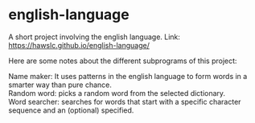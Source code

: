 # english-language
A short project involving the english language. Link:
https://hawslc.github.io/english-language/
<br>
<p></p>
Here are some notes about the different subprograms of this project:

Name maker: It uses patterns in the english language to form words in a smarter way than pure chance.
<br>
Random word: picks a random word from the selected dictionary.
<br>
Word searcher: searches for words that start with a specific character sequence and an (optional) specified.
